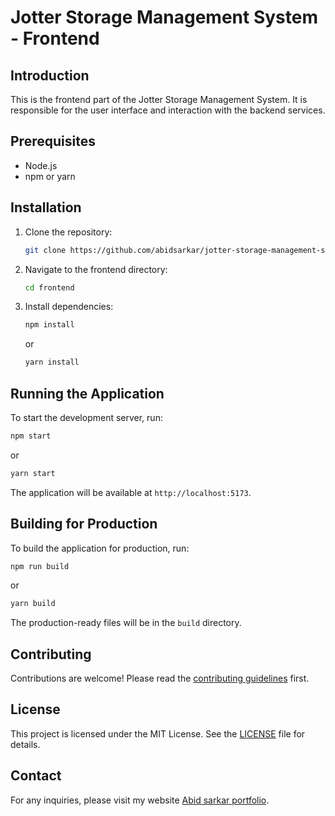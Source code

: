 # Jotter Storage Management System - Frontend

## Introduction
This is the frontend part of the Jotter Storage Management System. It is responsible for the user interface and interaction with the backend services.

## Prerequisites
- Node.js
- npm or yarn

## Installation
1. Clone the repository:
    ```sh
    git clone https://github.com/abidsarkar/jotter-storage-management-system
    ```
2. Navigate to the frontend directory:
    ```sh
    cd frontend
    ```
3. Install dependencies:
    ```sh
    npm install
    ```
    or
    ```sh
    yarn install
    ```

## Running the Application
To start the development server, run:
```sh
npm start
```
or
```sh
yarn start
```
The application will be available at `http://localhost:5173`.

## Building for Production
To build the application for production, run:
```sh
npm run build
```
or
```sh
yarn build
```
The production-ready files will be in the `build` directory.

## Contributing
Contributions are welcome! Please read the [contributing guidelines](../CONTRIBUTING.md) first.

## License
This project is licensed under the MIT License. See the [LICENSE](../LICENSE) file for details.

## Contact
For any inquiries, please visit my website [Abid sarkar portfolio](https://www.abidsarkar100.xyz/).
